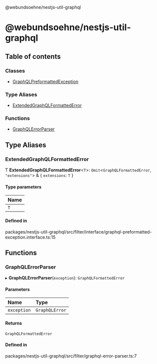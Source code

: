 @webundsoehne/nestjs-util-graphql

# @webundsoehne/nestjs-util-graphql

## Table of contents

### Classes

- [GraphQLPreformattedException](classes/GraphQLPreformattedException.md)

### Type Aliases

- [ExtendedGraphQLFormattedError](README.md#extendedgraphqlformattederror)

### Functions

- [GraphQLErrorParser](README.md#graphqlerrorparser)

## Type Aliases

### ExtendedGraphQLFormattedError

Ƭ **ExtendedGraphQLFormattedError**<`T`\>: `Omit`<`GraphQLFormattedError`, `"extensions"`\> & { `extensions`: `T` }

#### Type parameters

| Name |
| :--- |
| `T`  |

#### Defined in

packages/nestjs-util-graphql/src/filter/interface/graphql-preformatted-exception.interface.ts:15

## Functions

### GraphQLErrorParser

▸ **GraphQLErrorParser**(`exception`): `GraphQLFormattedError`

#### Parameters

| Name        | Type           |
| :---------- | :------------- |
| `exception` | `GraphQLError` |

#### Returns

`GraphQLFormattedError`

#### Defined in

packages/nestjs-util-graphql/src/filter/graphql-error-parser.ts:7
